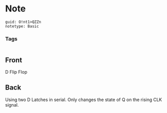 # Note
```
guid: O!nt1>QZZn
notetype: Basic
```

### Tags
```
```

## Front
D Flip Flop

## Back
Using two D Latches in serial.
Only changes the state of Q on the rising CLK signal.

